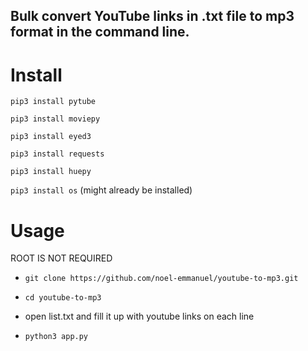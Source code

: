 ## Bulk convert YouTube links in .txt file to mp3 format in the command line.


# Install

`pip3 install pytube`

`pip3 install moviepy`

`pip3 install eyed3`

`pip3 install requests`

`pip3 install huepy`

`pip3 install os` (might already be installed)

# Usage

ROOT IS NOT REQUIRED

* `git clone https://github.com/noel-emmanuel/youtube-to-mp3.git`

* `cd youtube-to-mp3`

* open list.txt and fill it up with youtube links on each line

* `python3 app.py`
